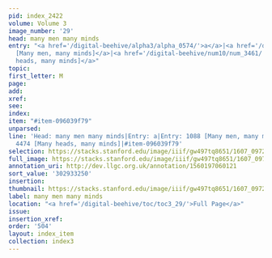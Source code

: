 ```yaml
---
pid: index_2422
volume: Volume 3
image_number: '29'
head: many men many minds
entry: "<a href='/digital-beehive/alpha3/alpha_0574/'>a</a>|<a href='/digital-beehive/num5/num_1469/'>1088
  [Many men, many minds]</a>|<a href='/digital-beehive/num10/num_3461/'>4474 [Many
  heads, many minds]</a>"
topic:
first_letter: M
page:
add:
xref:
see:
index:
item: "#item-096039f79"
unparsed:
line: 'Head: many men many minds|Entry: a|Entry: 1088 [Many men, many minds]|Entry:
  4474 [Many heads, many minds]|#item-096039f79'
selection: https://stacks.stanford.edu/image/iiif/gw497tq8651/1607_0972/1509,3250,663,119/full/0/default.jpg
full_image: https://stacks.stanford.edu/image/iiif/gw497tq8651/1607_0972/full/full/0/default.jpg
annotation_uri: http://dev.llgc.org.uk/annotation/1560197060121
sort_value: '302933250'
insertion:
thumbnail: https://stacks.stanford.edu/image/iiif/gw497tq8651/1607_0972/1509,3250,663,119/150,/0/default.jpg
label: many men many minds
location: "<a href='/digital-beehive/toc/toc3_29/'>Full Page</a>"
issue:
insertion_xref:
order: '504'
layout: index_item
collection: index3
---
```

